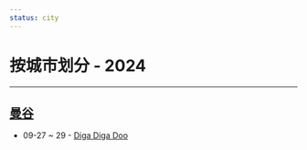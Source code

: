 ```yaml
---
status: city
---
```


# 按城市划分 - 2024

---

## [曼谷](Bangkok.md)

- 09-27 ~ 29 - [Diga Diga Doo](diga-diga-doo.md)
